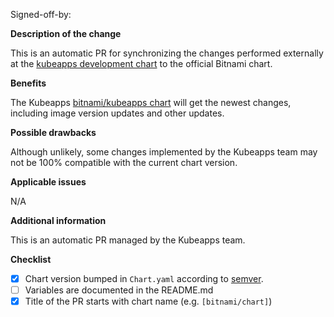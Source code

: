 Signed-off-by: <USER> <EMAIL>

**Description of the change**

This is an automatic PR for synchronizing the changes performed externally at the [kubeapps development chart](https://github.com/vmware-tanzu/kubeapps/tree/main/chart/kubeapps) to the official Bitnami chart.

**Benefits**

The Kubeapps [bitnami/kubeapps chart](https://github.com/bitnami/charts/tree/master/bitnami/kubeapps) will get the newest changes, including image version updates and other updates.

**Possible drawbacks**

Although unlikely, some changes implemented by the Kubeapps team may not be 100% compatible with the current chart version.

**Applicable issues**

N/A

**Additional information**

This is an automatic PR managed by the Kubeapps team.

**Checklist**

- [x] Chart version bumped in `Chart.yaml` according to [semver](https://semver.org/).
- [ ] Variables are documented in the README.md
- [x] Title of the PR starts with chart name (e.g. `[bitnami/chart]`)
